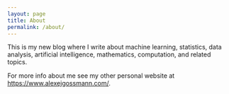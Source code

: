```yaml
---
layout: page
title: About
permalink: /about/
---
```


This is my new blog where I write about machine learning, statistics, data analysis, artificial intelligence, mathematics, computation, and related topics.

For more info about me see my other personal website at <https://www.alexejgossmann.com/>.

